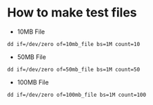 # How to make test files
- 10MB File
```
dd if=/dev/zero of=10mb_file bs=1M count=10
```
- 50MB File
```
dd if=/dev/zero of=50mb_file bs=1M count=50
```
- 100MB File
```
dd if=/dev/zero of=100mb_file bs=1M count=100
```
